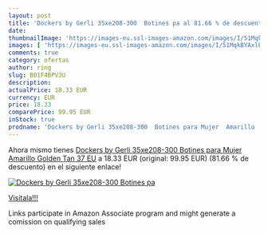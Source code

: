 ```yaml
---
layout: post
title: 'Dockers by Gerli 35xe208-300  Botines pa al 81.66 % de descuento'
date: 
thumbnailImage: 'https://images-eu.ssl-images-amazon.com/images/I/51MqkBYAxlL._SL200_.jpg'
images: [ 'https://images-eu.ssl-images-amazon.com/images/I/51MqkBYAxlL._SL200_.jpg' ]
comments: true
category: ofertas
author: ring
slug: B01F4BPV3U
description:
actualPrice: 18.33 EUR
currency: EUR
price: 18.33
comparePrice: 99.95 EUR
inStock: true
prodname: 'Dockers by Gerli 35xe208-300  Botines para Mujer  Amarillo  Golden Tan   37 EU'
---
```


Ahora mismo tienes [Dockers by Gerli 35xe208-300  Botines para Mujer  Amarillo  Golden Tan   37 EU](https://www.amazon.es/dp/B01F4BPV3U/?tag=tolees-21) a 18.33 EUR (original: 99.95 EUR) (81.66 %  de descuento) en el siguiente enlace!

[![Dockers by Gerli 35xe208-300  Botines pa](https://images-eu.ssl-images-amazon.com/images/I/51MqkBYAxlL._SL200_.jpg)](https://www.amazon.es/dp/B01F4BPV3U/?tag=tolees-21)

[Visítala!!!](https://www.amazon.es/dp/B01F4BPV3U/?tag=tolees-21)

Links participate in Amazon Associate program and might generate a comission on qualifying sales
